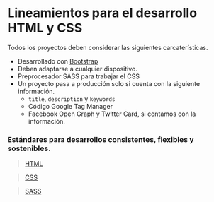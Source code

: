 # Lineamientos para el desarrollo HTML y CSS

Todos los proyectos deben considerar las siguientes carcaterísticas.
- Desarrollado con [Bootstrap](https://getbootstrap.com/docs/3.4/getting-started/)
- Deben adaptarse a cualquier dispositivo.
- Preprocesador SASS para trabajar el CSS
- Un proyecto pasa a producción solo si cuenta con la siguiente información.
  - `title`, `description` y `keywords`
  - Código Google Tag Manager
  - Facebook Open Graph y Twitter Card, si contamos con la información.

### Estándares para desarrollos consistentes, flexibles y sostenibles.

> [HTML](html/README.md)

> [CSS](css/README.md)

> [SASS](sass/README.md)
